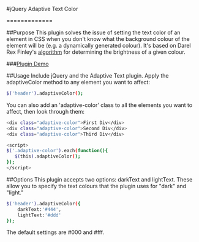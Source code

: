 
#jQuery Adaptive Text Color

=============

##Purpose
This plugin solves the issue of setting the text color of an element in CSS when you don't know what the background colour of the element will be (e.g. a dynamically generated colour). It's based on  Darel Rex Finley's [algorithm](http://alienryderflex.com/hsp.html) for determining the brightness of a given colour.


###[Plugin Demo](http://codepen.io/jpod/pen/Aytcr)


##Usage
Include jQuery and the Adaptive Text plugin. Apply the adaptiveColor method to any element you want to affect:

```sh
$('header').adaptiveColor();

```

You can also add an 'adaptive-color' class to all the elements you want to affect, then look through them:

```sh
<div class="adaptive-color">First Div</div>
<div class="adaptive-color">Second Div</div>
<div class="adaptive-color">Third Div</div>

<script>
$('.adaptive-color').each(function(){
   $(this).adaptiveColor();
});  
</script>
```

##Options
This plugin accepts two options: darkText and lightText. These allow you to specify the text colours that the plugin uses for "dark" and "light."

```sh
$('header').adaptiveColor({
    darkText:'#444',
    lightText:'#ddd'
});
```

The default settings are #000 and #fff.

